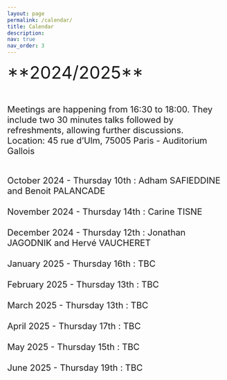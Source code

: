 ```yaml
---
layout: page
permalink: /calendar/
title: Calendar
description:
nav: true
nav_order: 3
---
```

<span style="font-size: 40px;">
**2024/2025** <br><br>
<span style="font-size: 20px;">
Meetings are happening from 16:30 to 18:00. They include two 30 minutes talks followed by refreshments, allowing further discussions.<br>

<span style="font-size: 20px;">
Location:  45 rue d’Ulm, 75005 Paris - Auditorium Gallois <br><br>

October 2024 - Thursday 10th : Adham SAFIEDDINE and Benoit PALANCADE <br><br> 
November 2024 - Thursday 14th : Carine TISNE <br><br> 
December 2024 - Thursday 12th : Jonathan JAGODNIK and Hervé VAUCHERET <br><br>
January 2025 - Thursday 16th : TBC <br><br> 
February 2025 - Thursday 13th : TBC <br><br> 
March 2025 - Thursday 13th : TBC <br><br>
April 2025 - Thursday 17th : TBC <br><br> 
May 2025 - Thursday 15th : TBC <br><br>
June 2025 - Thursday 19th : TBC <br><br><br><br>




